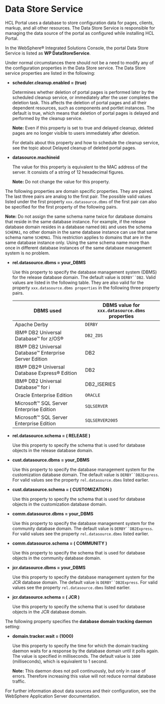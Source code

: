 # Data Store Service

HCL Portal uses a database to store configuration data for pages, clients, markup, and all other resources. The Data Store Service is responsible for managing the data source of the portal as configured while installing HCL Portal.

In the WebSphere® Integrated Solutions Console, the portal Data Store Service is listed as **WP DataStoreService**.

Under normal circumstances there should not be a need to modify any of the configuration properties in the Data Store service. The Data Store service properties are listed in the following:

-   **scheduler.cleanup.enabled = \(true\)**

    Determines whether deletion of portal pages is performed later by the scheduled cleanup service, or immediately after the user completes the deletion task. This affects the deletion of portal pages and all their dependent resources, such as components and portlet instances. The default is true, which means that deletion of portal pages is delayed and performed by the cleanup service.

    **Note:** Even if this property is set to true and delayed cleanup, deleted pages are no longer visible to users immediately after deletion.

    For details about this property and how to schedule the cleanup service, see the topic about Delayed cleanup of deleted portal pages.

-   **datasource.machineid**

    The value for this property is equivalent to the MAC address of the server. It consists of a string of 12 hexadecimal figures.

    **Note:** Do not change the value for this property.


The following properties are domain specific properties. They are paired. The last three pairs are analog to the first pair. The possible valid values listed under the first property `xxx.datasource.dbms` of the first pair can also be specified for the first property of the following pairs.

**Note:** Do not assign the same schema name twice for database domains that reside in the same database instance. For example, if the release database domain resides in a database named `DB1` and uses the schema `SCHEMA1`, no other domain in the same database instance can use that same schema name `SCHEMA1`. This restriction applies to domains that are in the same database instance only. Using the same schema name more than once in different database instances of the same database management system is no problem.

-   **rel.datasource.dbms = your\_DBMS**

    Use this property to specify the database management system \(DBMS\) for the release database domain. The default value is `DERBY``DB2`. Valid values are listed in the following table. They are also valid for the property `xxx.datasource.dbms properties` in the following three property pairs.

    |DBMS used|DBMS value for `xxx.datasource.dbms` properties|
    |---------|-----------------------------------------------|
    |Apache Derby|`DERBY`|
    |IBM® DB2 Universal Database™ for z/OS®|`DB2_ZOS`|
    |IBM® DB2 Universal Database™ Enterprise Server Edition|DB2|
    |IBM® DB2® Universal Database Express® Edition|DB2|
    |IBM® DB2 Universal Database™ for i|DB2\_ISERIES|
    |Oracle Enterprise Edition|`ORACLE`|
    |Microsoft™ SQL Server Enterprise Edition|`SQLSERVER`|
    |Microsoft™ SQL Server Enterprise Edition|`SQLSERVER2005`|

-   **rel.datasource.schema = \( RELEASE \)**

    Use this property to specify the schema that is used for database objects in the release database domain.

-   **cust.datasource.dbms = your\_DBMS**

    Use this property to specify the database management system for the customization database domain. The default value is `DERBY``DB2Express`. For valid values see the property `rel.datasource.dbms` listed earlier.

-   **cust.datasource.schema = \( CUSTOMIZATION \)**

    Use this property to specify the schema that is used for database objects in the customization database domain.

-   **comm.datasource.dbms = your\_DBMS**

    Use this property to specify the database management system for the community database domain. The default value is `DERBY``DB2Express`. For valid values see the property `rel.datasource.dbms` listed earlier.

-   **comm.datasource.schema = \( COMMUNITY \)**

    Use this property to specify the schema that is used for database objects in the community database domain.

-   **jcr.datasource.dbms = your\_DBMS**

    Use this property to specify the database management system for the JCR database domain. The default value is `DERBY``DB2Express`. For valid values see the property `rel.datasource.dbms` listed earlier.

-   **jcr.datasource.schema = \( JCR \)**

    Use this property to specify the schema that is used for database objects in the JCR database domain.


The following property specifies the **database domain tracking daemon** setting:

-   **domain.tracker.wait = \(1000\)**

    Use this property to specify the time for which the domain tracking daemon waits for a response by the database domain until it polls again. The value is specified in milliseconds. The default value is `1000` \(milliseconds\), which is equivalent to 1 second.

    **Note:** This daemon does not poll continuously, but only in case of errors. Therefore increasing this value will not reduce normal database traffic.


For further information about data sources and their configuration, see the WebSphere Application Server documentation.


